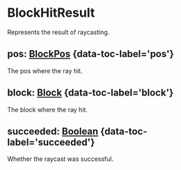 # BlockHitResult

Represents the result of raycasting.

## pos: [BlockPos](blockpos.md) {data-toc-label='pos'}

The pos where the ray hit.

## block: [Block](block.md) {data-toc-label='block'}

The block where the ray hit.

## succeeded: [Boolean](boolean.md) {data-toc-label='succeeded'}

Whether the raycast was successful.
